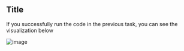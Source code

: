 ## Title

If you successfully run the code in the previous task, you can see the visualization below

![image](../dynamic_visualization/maze_path.gif)